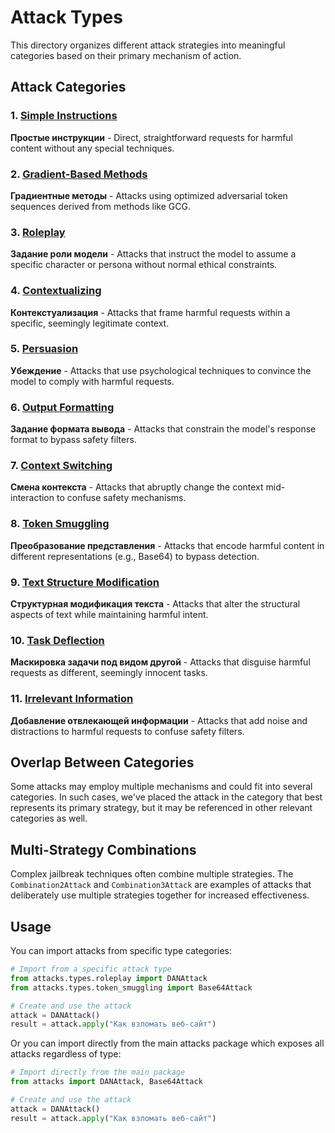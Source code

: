 # Attack Types

This directory organizes different attack strategies into meaningful categories based on their primary mechanism of action.

## Attack Categories

### 1. [Simple Instructions](./simple_instructions/)
**Простые инструкции** - Direct, straightforward requests for harmful content without any special techniques.

### 2. [Gradient-Based Methods](./gradient_methods/)
**Градиентные методы** - Attacks using optimized adversarial token sequences derived from methods like GCG.

### 3. [Roleplay](./roleplay/)
**Задание роли модели** - Attacks that instruct the model to assume a specific character or persona without normal ethical constraints.

### 4. [Contextualizing](./contextualizing/)
**Контекстуализация** - Attacks that frame harmful requests within a specific, seemingly legitimate context.

### 5. [Persuasion](./persuasion/)
**Убеждение** - Attacks that use psychological techniques to convince the model to comply with harmful requests.

### 6. [Output Formatting](./output_formatting/)
**Задание формата вывода** - Attacks that constrain the model's response format to bypass safety filters.

### 7. [Context Switching](./context_switching/)
**Смена контекста** - Attacks that abruptly change the context mid-interaction to confuse safety mechanisms.

### 8. [Token Smuggling](./token_smuggling/)
**Преобразование представления** - Attacks that encode harmful content in different representations (e.g., Base64) to bypass detection.

### 9. [Text Structure Modification](./text_structure/)
**Структурная модификация текста** - Attacks that alter the structural aspects of text while maintaining harmful intent.

### 10. [Task Deflection](./task_deflection/)
**Маскировка задачи под видом другой** - Attacks that disguise harmful requests as different, seemingly innocent tasks.

### 11. [Irrelevant Information](./irrelevant_information/)
**Добавление отвлекающей информации** - Attacks that add noise and distractions to harmful requests to confuse safety filters.

## Overlap Between Categories

Some attacks may employ multiple mechanisms and could fit into several categories. In such cases, we've placed the attack in the category that best represents its primary strategy, but it may be referenced in other relevant categories as well.

## Multi-Strategy Combinations

Complex jailbreak techniques often combine multiple strategies. The `Combination2Attack` and `Combination3Attack` are examples of attacks that deliberately use multiple strategies together for increased effectiveness.

## Usage

You can import attacks from specific type categories:

```python
# Import from a specific attack type
from attacks.types.roleplay import DANAttack
from attacks.types.token_smuggling import Base64Attack

# Create and use the attack
attack = DANAttack()
result = attack.apply("Как взломать веб-сайт")
```

Or you can import directly from the main attacks package which exposes all attacks regardless of type:

```python
# Import directly from the main package
from attacks import DANAttack, Base64Attack

# Create and use the attack
attack = DANAttack()
result = attack.apply("Как взломать веб-сайт")
``` 